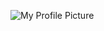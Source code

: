 ![My Profile Picture](https://pbs.twimg.com/profile_images/1090789596303110144/RXJvniJ2_400x400.jpg)
